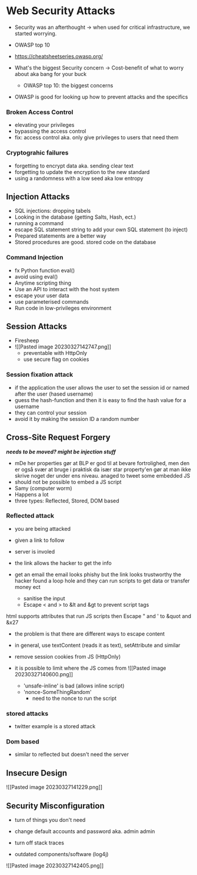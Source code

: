 # Web Security Attacks 
* Security was an afterthought → when used for critical infrastructure, we started worrying.
* OWASP top 10
* https://cheatsheetseries.owasp.org/

* What's the biggest Security concern → Cost-benefit of what to worry about aka bang for your buck
	 * OWASP top 10: the biggest concerns 

* OWASP is good for looking up how to prevent attacks and the specifics  

### Broken Access Control
* elevating your privileges 
* bypassing the access control
* fix: access control aka. only give privileges to users that need them

### Cryptograhic failures
* forgetting to encrypt data aka. sending clear text
* forgetting to update the encryption to the new standard
* using a randomness with a low seed aka low entropy 


## Injection Attacks
* SQL injections: dropping tabels 
* Looking in the database (getting Salts, Hash, ect.)
* running a command 
* escape SQL statement string to add your own SQL statement (to inject)
* Prepared statements are a better way
* Stored procedures are good. stored code on the database

### Command Injection
* fx Python function eval()
* avoid using eval()
* Anytime scripting thing
* Use an API to interact with the host system
* escape your user data
* use parameterised commands
* Run code in low-privileges environment



## Session Attacks
* Firesheep
* ![[Pasted image 20230327142747.png]]
	* preventable with HttpOnly
	* use secure flag on cookies

### Session fixation attack
* if the application the user allows the user to set the session id or named after the user (hased username)
* guess the hash-function and then it is easy to find the hash value for a username
* they can control your session
* avoid it by making the session ID a random number


## Cross-Site Request Forgery

***needs to be moved? might be injection stuff***

* mDe her properties gør at BLP er god til at bevare fortrolighed, men den er også svær at bruge i praktisk da især star property'en gør at man ikke skrive noget der under ens niveau.
anaged to tweet some embedded JS
* should not be possible to embed a JS script  
* Samy (computer worm)
* Happens a lot
* three types: Reflected, Stored, DOM based

### Reflected attack
* you are being attacked
* given a link to follow 
* server is involed
* the link allows the hacker to get the info

* get an email
	the email looks phishy but the link looks trustworthy 
	the hacker found a loop hole and they can run scripts to get data or transfer money ect
	* sanitise the input
	* Escape < and > to &lt and &gt to prevent script tags 

html supports attributes that run JS scripts
	then 
	Escape " and ' to &quot and &x27

* the problem is that there are different ways to escape content 
* in general, use textContent (reads it as text), setAttribute and  similar 

* remove session cookies from JS (HttpOnly) 
* it is possible to limit where the JS comes from
	![[Pasted image 20230327140600.png]]
	* 'unsafe-inline' is bad (allows inline script)
	* 'nonce-SomeThingRandom'
		* need to the nonce to run the script

### stored attacks
* twitter example is a stored attack

### Dom based
* similar to reflected but doesn't need the server


## Insecure Design 
![[Pasted image 20230327141229.png]]


## Security Misconfiguration 
* turn of things you don't need
* change default accounts and password aka. admin admin
* turn off stack traces


* outdated components/software (log4j)


![[Pasted image 20230327142405.png]]